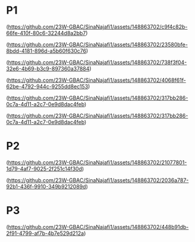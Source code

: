 # P1

(https://github.com/23W-GBAC/SinaNajafi1/assets/148863702/c9f4c82b-66fe-410f-80c6-32244d8a2bb7)

(https://github.com/23W-GBAC/SinaNajafi1/assets/148863702/23580bfe-8bdd-4181-896d-a5b60f630c76)

(https://github.com/23W-GBAC/SinaNajafi1/assets/148863702/738f3f04-32e6-4b69-b3c9-897360a37884)

(https://github.com/23W-GBAC/SinaNajafi1/assets/148863702/4068f61f-62be-4792-944c-9255dd8ec153)

(https://github.com/23W-GBAC/SinaNajafi1/assets/148863702/317bb286-0c7a-4d11-a2c7-0e9d8dac4feb)

(https://github.com/23W-GBAC/SinaNajafi1/assets/148863702/317bb286-0c7a-4d11-a2c7-0e9d8dac4feb)

# P2

(https://github.com/23W-GBAC/SinaNajafi1/assets/148863702/21077801-1d79-4af7-9025-2f251c14f30d)

(https://github.com/23W-GBAC/SinaNajafi1/assets/148863702/2036a787-92b1-436f-9910-349b9212089d)

# P3



(https://github.com/23W-GBAC/SinaNajafi1/assets/148863702/448b91db-2f91-4799-af7b-4b7e529d212a)
